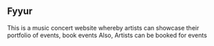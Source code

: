 ## Fyyur
This is a music concert website whereby artists can showcase their portfolio of events, book events
Also, Artists can be booked for events



